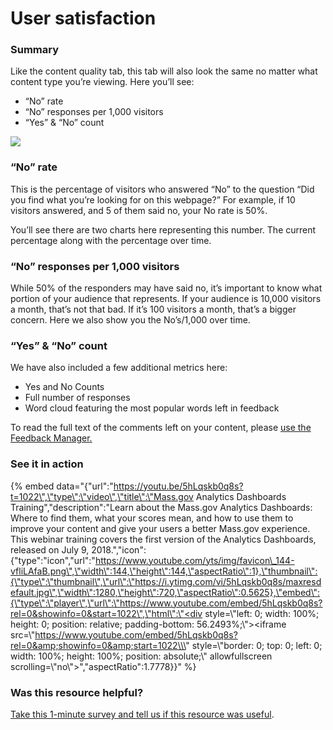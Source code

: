 # User satisfaction

### Summary

Like the content quality tab, this tab will also look the same no matter what content type you’re viewing. Here you’ll see:

* “No” rate
* “No” responses per 1,000 visitors
* “Yes” & “No” count

![](https://cdn-images-1.medium.com/max/800/0*aIwcfKg3xKuoZFzm)

### **“No” rate**

This is the percentage of visitors who answered “No” to the question “Did you find what you’re looking for on this webpage?” For example, if 10 visitors answered, and 5 of them said no, your No rate is 50%.

You’ll see there are two charts here representing this number. The current percentage along with the percentage over time.

### **“No” responses per 1,000 visitors**

While 50% of the responders may have said no, it’s important to know what portion of your audience that represents. If your audience is 10,000 visitors a month, that’s not that bad. If it’s 100 visitors a month, that’s a bigger concern. Here we also show you the No’s/1,000 over time.

### **“Yes” & “No” count**

We have also included a few additional metrics here:

* Yes and No Counts
* Full number of responses
* Word cloud featuring the most popular words left in feedback

To read the full text of the comments left on your content, please [use the Feedback Manager.](../feedback-manager.md)

### See it in action

{% embed data="{\"url\":\"https://youtu.be/5hLqskb0q8s?t=1022\",\"type\":\"video\",\"title\":\"Mass.gov Analytics Dashboards Training\",\"description\":\"Learn about the Mass.gov Analytics Dashboards: Where to find them, what your scores mean, and how to use them to improve your content and give your users a better Mass.gov experience. This webinar training covers the first version of the Analytics Dashboards, released on July 9, 2018.\",\"icon\":{\"type\":\"icon\",\"url\":\"https://www.youtube.com/yts/img/favicon\_144-vfliLAfaB.png\",\"width\":144,\"height\":144,\"aspectRatio\":1},\"thumbnail\":{\"type\":\"thumbnail\",\"url\":\"https://i.ytimg.com/vi/5hLqskb0q8s/maxresdefault.jpg\",\"width\":1280,\"height\":720,\"aspectRatio\":0.5625},\"embed\":{\"type\":\"player\",\"url\":\"https://www.youtube.com/embed/5hLqskb0q8s?rel=0&showinfo=0&start=1022\",\"html\":\"<div style=\\\"left: 0; width: 100%; height: 0; position: relative; padding-bottom: 56.2493%;\\\"><iframe src=\\\"https://www.youtube.com/embed/5hLqskb0q8s?rel=0&amp;showinfo=0&amp;start=1022\\\" style=\\\"border: 0; top: 0; left: 0; width: 100%; height: 100%; position: absolute;\\\" allowfullscreen scrolling=\\\"no\\\"></iframe></div>\",\"aspectRatio\":1.7778}}" %}

### Was this resource helpful?

[Take this 1-minute survey and tell us if this resource was useful](https://massgov.formstack.com/forms/resource_library_feedback?Article=UserSatisfaction).

